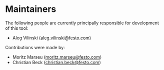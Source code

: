 # Maintainers

The following people are currently principally responsible for development of this tool:

* Aleg Vilinski (<aleg.vilinski@festo.com>)

Contributions were made by:

* Moritz Marseu (<moritz.marseu@festo.com>)
* Christian Beck (<christian.beck@festo.com>)

